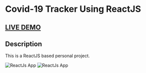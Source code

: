 # Covid-19 Tracker Using ReactJS

## <a href="https://denver44.github.io/Covid19Tracker-React/" target="_blank">LIVE DEMO</a>

## Description

This is a ReactJS based personal project.

![ReactJs App](https://raw.githubusercontent.com/Denver44/Covid19Tracker-React/main/screenshots/1.png)
![ReactJs App](https://raw.githubusercontent.com/Denver44/Covid19Tracker-React/main/screenshots/2.png)
